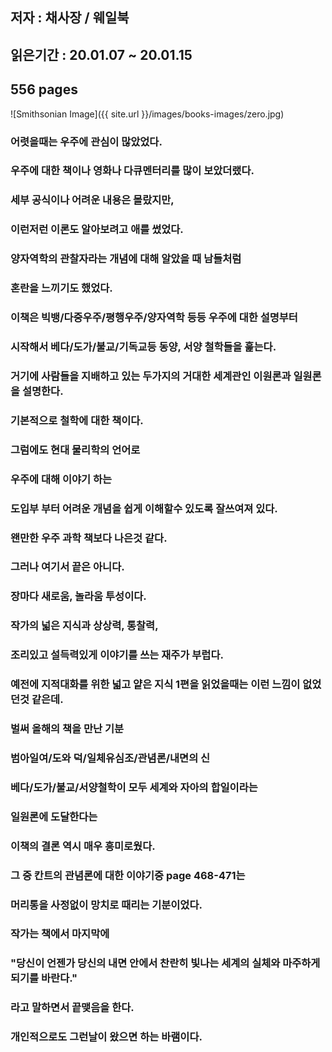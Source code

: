 ## 저자 : 채사장 / 웨일북

## 읽은기간 : 20.01.07 ~ 20.01.15

## 556 pages

![Smithsonian Image]({{ site.url }}/images/books-images/zero.jpg)


### 어렷을때는 우주에 관심이 많았었다.

### 우주에 대한 책이나 영화나 다큐멘터리를 많이 보았더랬다.

### 세부 공식이나 어려운 내용은 몰랐지만,

### 이런저런 이론도 알아보려고 애를 썼었다.

### 양자역학의 관찰자라는 개념에 대해 알았을 때 남들처럼

### 혼란을 느끼기도 했었다.

### 이책은 빅뱅/다중우주/평행우주/양자역학 등등 우주에 대한 설명부터

### 시작해서 베다/도가/불교/기독교등 동양, 서양 철학들을 훑는다.

### 거기에 사람들을 지배하고 있는 두가지의 거대한 세계관인 이원론과 일원론을 설명한다.

### 기본적으로 철학에 대한 책이다.

### 그럼에도 현대 물리학의 언어로

### 우주에 대해 이야기 하는

### 도입부 부터 어려운 개념을 쉽게 이해할수 있도록 잘쓰여져 있다.

### 왠만한 우주 과학 책보다 나은것 같다.

### 그러나 여기서 끝은 아니다.

### 장마다 새로움, 놀라움 투성이다.

### 작가의 넓은 지식과 상상력, 통찰력,

### 조리있고 설득력있게 이야기를 쓰는 재주가 부럽다.

### 예전에 지적대화를 위한 넓고 얕은 지식 1편을 읽었을때는 이런 느낌이 없었던것 같은데.

### 벌써 올해의 책을 만난 기분

### 범아일여/도와 덕/일체유심조/관념론/내면의 신

### 베다/도가/불교/서양철학이 모두 세계와 자아의 합일이라는

### 일원론에 도달한다는

### 이책의 결론 역시 매우 흥미로웠다.

### 그 중 칸트의 관념론에 대한 이야기중 page 468-471는

### 머리통을 사정없이 망치로 때리는 기분이었다.



### 작가는 책에서 마지막에

### "당신이 언젠가 당신의 내면 안에서 찬란히 빛나는 세계의 실체와 마주하게 되기를 바란다."

### 라고 말하면서 끝맺음을 한다.

### 개인적으로도 그런날이 왔으면 하는 바램이다.
